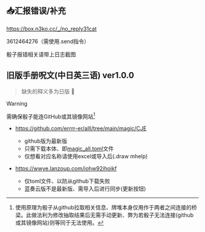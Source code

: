 ## :inbox_tray:汇报错误/补充

https://box.n3ko.cc/_/no_reply31cat

3612464276（需使用.send指令）

骰子报错相关请带上日志截图

## 旧版手册呪文(中日英三语) ver1.0.0

> 缺失的释义多为日版 :smiling_face_with_tear:

> [!WARNING]
> 需确保骰子能连GitHub或其镜像网站[^1]

- https://github.com/errrr-er/alll/tree/main/magic/CJE
    - github版为最新版
    - 只需下载本体、即[magic_all.toml](https://github.com/errrr-er/alll/blob/main/magic/CJE/magic_all.toml)文件
    - 仅想看对应名称请使用excel或导入后(.draw mhelp)

- https://wwye.lanzoup.com/iohw92ihoikf
    - 仅toml文件、以防从github下载失败
    - 蓝奏云版不是最新版、需导入后进行同步(更新按钮)

[^1]: 使用原理为骰子从github拉取相关信息、牌堆本身仅用作于两者之间连接的桥梁。此做法利为修改抽取结果后无需手动更新、弊为若骰子无法连接(github或其镜像网站)则等同于无法使用。